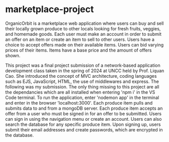 # marketplace-project

OrganicOrbit is a marketplace web application where users can buy and sell their locally grown produce to other locals looking for fresh fruits, veggies, and homemade goods. Each user must make an account in order to submit an offer on an item or create an item to sell to other users. Users have a choice to accept offers made on their available items. Users can bid varying prices of their items. Items have a base price and the amount of offers shown.

This project was a final project submission of a network-based application development class taken in the spring of 2024 at UNCC held by Prof. Liquan Cao. She introduced the concept of MVC architecture, coding languages such as EJS, JavaScript, HTML, the use of middlewares and express. 
The following was my submission. The only thing missing to this project are all the dependancies which are all installed when entering 'npm i' in the VS Code terminal.
To run the application, enter 'nodemon app' in the terminal and enter in the browser 'localhost:3000'. Each produce item pulls and submits data to and from a mongoDB server. Each produce item accepts an offer from a user who must be signed in for an offer to be submitted. Users can sign in using the navigation menu or create an account. Users can also search the database for any specific produce item. Upon signing up, users submit their email addresses and create passwords, which are encrypted in the database. 
